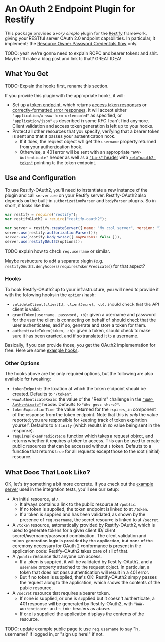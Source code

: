 # An OAuth 2 Endpoint Plugin for Restify

This package provides a *very simple* plugin for the [Restify][] framework, giving your RESTful server OAuth 2.0
endpoint capabilities. In particular, it implements the [Resource Owner Password Credentials flow][ropc] only.

TODO: yeah we're gonna need to explain ROPC and bearer tokens and shit. Maybe I'll make a blog post and link to that?
GREAT IDEA!

## What You Get

TODO: Explain the hooks first, rename this section.

If you provide this plugin with the appropriate hooks, it will:

* Set up a [token endpoint][], which returns [access token responses][token-endpoint-success] or
  [correctly-formatted error responses][token-endpoint-error]. It will accept either
  `"application/x-www-form-urlencoded"` as specified, or `"application/json"` as described in some RFC I can't find
  anymore. Client validation and access token generation is left up to your hooks.
* Protect all other resources that you specify, verifying that a bearer token is sent and that it passes your
  authentication hook.
  * If it does, the request object will get the `username` property returned from your authentication hook.
  * Otherwise, a 401 error will be sent with an appropriate `"WWW-Authenticate"` header as well as a
    [`"Link"` header][web-linking] with [`rel="oauth2-token"`][oauth2-token-rel] pointing to the token endpoint.

## Use and Configuration

To use Restify-OAuth2, you'll need to instantiate a new instance of the plugin and call `server.use` on your Restify
server. Restify-OAuth2 also depends on the built-in `authorizationParser` and `bodyParser` plugins. So in short, it
looks like this:

```js
var restify = require("restify");
var restifyOAuth2 = require("restify-oauth2");

var server = restify.createServer({ name: "My cool server", version: "1.0.0" });
server.use(restify.authorizationParser());
server.use(restify.bodyParser({ mapParams: false }));
server.use(restifyOAuth2(options));
```

TODO explain how to check `req.username` or similar.

Maybe restructure to add a separate plugin (e.g. `restifyOAuth2.denyAccess(requiresTokenPredicate)`) for that aspect?

### Hooks

To hook Restify-OAuth2 up to your infrastructure, you will need to provide it with the following hooks in the `options`
hash:

* `validateClient(clientId, clientSecret, cb)`: should check that the API client is valid.
* `grantToken(username, password, cb)`: given a username and password for the user the client is connecting on behalf
  of, should check that the user authenticates, and if so, generate and store a token for them.
* `authenticateToken(token, cb)`: given a token, should check to make sure it has been granted, and if so translated it
  to a username.

Basically, if you can provide those, you get the OAuth2 implementation for free. Here are some [example hooks][].

### Other Options

The hooks above are the only required options, but the following are also available for tweaking:

* `tokenEndpoint`: the location at which the token endpoint should be created. Defaults to `"/token"`.
* `wwwAuthenticateRealm`: the value of the "Realm" challenge in the [`"WWW-Authenticate"`][www-authenticate] header.
  Defaults to `"Who goes there?"`.
* `tokenExpirationTime`: the value returned for the `expires_in` component of the response from the token endpoint.
  Note that this is *only* the value reported; you are responsible for keeping track of token expiration yourself.
  Defaults to `Infinity` (which results in no value being sent in the response).
* `requiresTokenPredicate`: a function which takes a request object, and returns whether it requires a token to access.
  This can be used to create public resources that can be accessed without a token. Defaults to a function that returns
  `true` for all requests except those to the root (initial) resource.

## What Does That Look Like?

OK, let's try something a bit more concrete. If you check out the [example server][] used in the integration tests,
you'll see our setup:

* An initial resource, at `/`.
  * It always contains a link to the public resource at `/public`.
  * If no token is supplied, the token endpoint is linked to at `/token`.
  * If a token is supplied and has been validated, as shown by the presence of `req.username`, the secret resource is
    linked to at `/secret`.
* A `/token` resource, automatically provided by Restify-OAuth2, which is used to generate tokens for a given client ID/
  client secret/username/password combination. The client validation and token-generation logic is provided by the
  application, but none of the ceremony necessary for OAuth 2 conformance is present in the application code:
  Restify-OAuth2 takes care of all of that.
* A `/public` resource that anyone can access.
  * If a token is supplied, it will be validated by Restify-OAuth2, and a `username` property attached to the request
    object. In particular, a token that does not pass authentication will result in a 401 error.
  * But if no token is supplied, that's OK: Restify-OAuth2 simply passes the request along to the application, which
    shows the contents of the public resource.
* A `/secret` resource that requires a bearer token.
  * If none is supplied, or one is supplied but it doesn't authenticate, a 401 response will be generated by
    Restify-OAuth2, with `"WWW-Authenticate"` and `"Link"` headers as above.
  * If one is supplied, the application displays the contents of the resource.

TODO: update example public page to use `req.username` to say "hi, username!" if logged in, or "sign up here!" if not.

[Restify]: http://mcavage.github.com/node-restify/
[ropc]: http://tools.ietf.org/html/rfc6749#section-1.3.3
[token endpoint]: http://tools.ietf.org/html/rfc6749#section-3.2
[token-endpoint-success]: http://tools.ietf.org/html/rfc6749#section-5.1
[token-endpoint-error]: http://tools.ietf.org/html/rfc6749#section-5.2
[oauth2-token-rel]: http://tools.ietf.org/html/draft-wmills-oauth-lrdd-07#section-3.2
[web-linking]: http://tools.ietf.org/html/rfc5988
[www-authenticate]: http://tools.ietf.org/html/rfc2617#section-3.2.1
[example hooks]: https://github.com/domenic/restify-oauth2/blob/master/examples/hooks.js
[example server]: https://github.com/domenic/restify-oauth2/blob/master/examples/server.js
